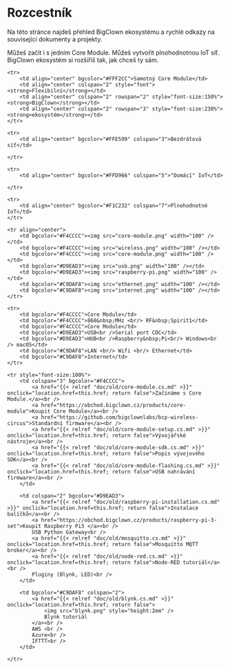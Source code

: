 

# Rozcestník

Na této stránce najdeš přehled BigClown ekosystému a rychlé odkazy na související dokumenty a projekty.

Můžeš začít i s jedním Core Module. Můžeš vytvořit plnohodnotnou IoT síť.
BigClown ekosystém si rozšíříš tak, jak chceš ty sám.

<table border="0">

    <tr>
        <td align="center" bgcolor="#FFF2CC">Samotný Core Module</td>
        <td align="center" colspan="2" style="font"><strong>Flexibilní</strong></td>
        <td align="center" colspan="2" rowspan="2" style="font-size:150%"><strong>BigClown</strong></td>
        <td align="center" colspan="2" rowspan="3" style="font-size:230%"><strong>ekosystém</strong></td>
    </tr>

    <tr>
        <td align="center" bgcolor="#FFE599" colspan="3">Bezdrátová síť</td>

    </tr>

    <tr>
        <td align="center" bgcolor="#FFD966" colspan="5">"Domácí" IoT</td>

    </tr>

    <tr>
        <td align="center" bgcolor="#F1C232" colspan="7">Plnohodnotné IoT</td>
    </tr>

    <tr align="center">
        <td bgcolor="#F4CCCC"><img src="core-module.png" width="100" /></td>
        <td bgcolor="#F4CCCC"><img src="wireless.png" width="100" /></td>
        <td bgcolor="#F4CCCC"><img src="core-module.png" width="100" /></td>
        <td bgcolor="#D9EAD3"><img src="usb.png" width="100" /></td>
        <td bgcolor="#D9EAD3"><img src="raspberry-pi.png" width="100" /></td>
        <td bgcolor="#C9DAF8"><img src="ethernet.png" width="100" /></td>
        <td bgcolor="#C9DAF8"><img src="internet.png" width="100" /></td>
    </tr>

    <tr>
        <td bgcolor="#F4CCCC">Core Module</td>
        <td bgcolor="#F4CCCC">868&nbsp;MHz <br/> RF&nbsp;Spirit1</td>
        <td bgcolor="#F4CCCC">Core Module</td>
        <td bgcolor="#D9EAD3">USB<br />Serial port CDC</td>
        <td bgcolor="#D9EAD3">HUB<br />Raspberry&nbsp;Pi<br/> Windows<br /> macOS</td>
        <td bgcolor="#C9DAF8">LAN <br/> Wifi <br/> Ethernet</td>
        <td bgcolor="#C9DAF8">Internet</td>
    </tr>

    <tr style="font-size:100%">
        <td colspan="3" bgcolor="#F4CCCC">
            <a href="{{< relref "doc/old/core-module.cs.md" >}}" onclick="location.href=this.href; return false">Začínáme s Core Module.</a><br />
            <a href="https://obchod.bigclown.cz/products/core-module">Koupit Core Module</a><br />
            <a href="https://github.com/bigclownlabs/bcp-wireless-circus">Standardní firmware</a><br />
            <a href="{{< relref "doc/old/core-module-setup.cs.md" >}}" onclick="location.href=this.href; return false">Vývojářské nástroje</a><br />
            <a href="{{< relref "doc/old/core-module-sdk.cs.md" >}}" onclick="location.href=this.href; return false">Popis vývojového SDK</a><br />
            <a href="{{< relref "doc/old/core-module-flashing.cs.md" >}}" onclick="location.href=this.href; return false">USB nahrávání firmware</a><br />
        </td>

        <td colspan="2" bgcolor="#D9EAD3">
            <a href="{{< relref "doc/old/raspberry-pi-installation.cs.md" >}}" onclick="location.href=this.href; return false">Instalace balíčků</a><br />
            <a href="https://obchod.bigclown.cz/products/raspberry-pi-3-set">Koupit Raspberry Pi3 </a><br />
            USB Python Gateway<br />
            <a href="{{< relref "doc/old/mosquitto.cs.md" >}}" onclick="location.href=this.href; return false">Mosquitto MQTT broker</a><br />
            <a href="{{< relref "doc/old/node-red.cs.md" >}}" onclick="location.href=this.href; return false">Node-RED tutoriál</a><br />
            Pluginy (Blynk, LED)<br />
        </td>

        <td bgcolor="#C9DAF8" colspan="2">
            <a href="{{< relref "doc/old/blynk.cs.md" >}}" onclick="location.href=this.href; return false">
                <img src="blynk.png" style="height:2em" />
                Blynk tutoriál
            </a><br />
            AWS <br />
            Azure<br />
            IFTTT<br />
        </td>

    </tr>

</table>

<!--TODO: BigClown Modules, Tags-->
